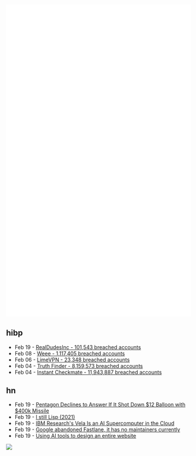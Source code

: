 ![Metrics](https://raw.githubusercontent.com/phixion/phixion/master/metrics.svg)

## hibp

<!--
for https://github.com/phixion/phixion/blob/main/.github/workflows/feeds.yml
-->
<!--START_SECTION:haveibeenpwnd-->
- Feb 19 - [RealDudesInc - 101,543 breached accounts](https://haveibeenpwned.com/PwnedWebsites#RealDudesInc)
- Feb 08 - [Weee - 1,117,405 breached accounts](https://haveibeenpwned.com/PwnedWebsites#Weee)
- Feb 06 - [LimeVPN - 23,348 breached accounts](https://haveibeenpwned.com/PwnedWebsites#LimeVPN)
- Feb 04 - [Truth Finder - 8,159,573 breached accounts](https://haveibeenpwned.com/PwnedWebsites#TruthFinder)
- Feb 04 - [Instant Checkmate - 11,943,887 breached accounts](https://haveibeenpwned.com/PwnedWebsites#InstantCheckmate)
<!--END_SECTION:haveibeenpwnd-->

## hn

<!--
for https://github.com/phixion/phixion/blob/main/.github/workflows/feeds.yml
-->
<!--START_SECTION:hn-->
- Feb 19 - [Pentagon Declines to Answer If It Shot Down $12 Balloon with $400k Missile](https://www.zerohedge.com/political/pentagon-declines-answer-if-it-shot-down-12-balloon-400000-missile)
- Feb 19 - [I still Lisp (2021)](https://betterprogramming.pub/why-i-still-lisp-and-you-should-too-18a2ae36bd8)
- Feb 19 - [IBM Research&#x27;s Vela Is an AI Supercomputer in the Cloud](https://research.ibm.com/blog/AI-supercomputer-Vela-GPU-cluster)
- Feb 19 - [Google abandoned Fastlane, it has no maintainers currently](https://mastodon.social/@joshdholtz/109892201251474243)
- Feb 19 - [Using AI tools to design an entire website](https://www.samdickie.me/writing/experiment-1-creating-a-landing-page-using-ai-tools-no-code)
<!--END_SECTION:hn-->

<!--
for https://yhype.me
-->
![](https://hit.yhype.me/github/profile?user_id=13013670)
